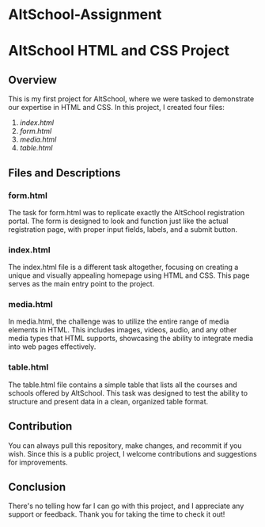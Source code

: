 # AltSchool-Assignment

# AltSchool HTML and CSS Project

## Overview

This is my first project for AltSchool, where we were tasked to demonstrate our expertise in HTML and CSS. In this project, I created four files:

1. *index.html*
2. *form.html*
3. *media.html*
4. *table.html*

## Files and Descriptions

### form.html
The task for form.html was to replicate exactly the AltSchool registration portal. The form is designed to look and function just like the actual registration page, with proper input fields, labels, and a submit button.

### index.html
The index.html file is a different task altogether, focusing on creating a unique and visually appealing homepage using HTML and CSS. This page serves as the main entry point to the project.

### media.html
In media.html, the challenge was to utilize the entire range of media elements in HTML. This includes images, videos, audio, and any other media types that HTML supports, showcasing the ability to integrate media into web pages effectively.

### table.html
The table.html file contains a simple table that lists all the courses and schools offered by AltSchool. This task was designed to test the ability to structure and present data in a clean, organized table format.

## Contribution

You can always pull this repository, make changes, and recommit if you wish. Since this is a public project, I welcome contributions and suggestions for improvements.

## Conclusion

There's no telling how far I can go with this project, and I appreciate any support or feedback. Thank you for taking the time to check it out!
